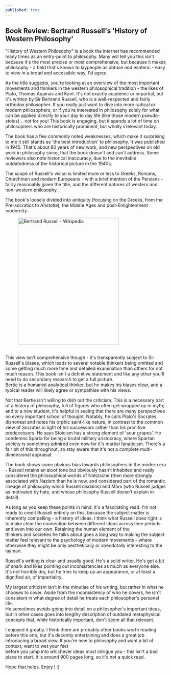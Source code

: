 ```yaml
---
published: true
---
```

## Book Review: Bertrand Russell's 'History of Western Philosophy'

<!-- wp:paragraph -->
<p>"History of Western Philosophy" is a book the internet has recommended many times as an entry-point to philosophy. Many will tell you this isn't because it's the most precise or most comprehensive, but because it makes philosophy - a field that's known to laypeople as obtuse and esoteric - easy to view in a broad and accessible way. I'd agree.</p>
<!-- /wp:paragraph -->

<!-- /wp:paragraph -->
As the title suggests, you're looking at an overview of the most important movements and thinkers in the western philosophical tradition - the likes of Plato, Thomas Aquinas and Kant. It's not exactly academic or impartial, but it's written by Sir Bertrand Russell, who is a well-respected and fairly orthodox philosopher. If you really just want to dive into more radical or modern philosophers, or if you're interested in philosophy solely for what can be applied directly to your day to day life (like those modern pseudo-stoics)... not for you! This book is engaging, but it spends a lot of time on philosophers who are historically prominent, but wholly irrelevant today.
<!-- /wp:paragraph -->

<!-- wp:paragraph -->
<p>The book has a few commonly noted weaknesses, which make it surprising to me it still stands as 'the best introduction' to philosophy. It was published in 1945. That's about 80 years of new work, and new perspectives on old work in philosophy since, that the book doesn't and can't address. Some reviewers also note historical inaccuracy, due to the inevitable outdatedness of the historical picture in the 1940s. </p>
<!-- /wp:paragraph -->

<!-- wp:paragraph -->
<p></p>
<!-- /wp:paragraph -->

<!-- wp:paragraph -->
<p>The scope of Russell's vision is limited more or less to Greeks, Romans, Churchmen and modern Europeans - with a brief mention of the Persians - fairly reasonably given the title, and the different natures of western and non-western philosophy.</p>
<!-- /wp:paragraph -->

<!-- wp:paragraph -->
<p>The book's loosely divided into antiquity (focusing on the Greeks, from the Pre-socratics to Aristotle), the Middle Ages and post-Enlightenment modernity.</p>
<!-- /wp:paragraph -->

<!-- wp:image {"width":315,"height":396} -->
<figure class="wp-block-image is-resized"><img src="https://upload.wikimedia.org/wikipedia/commons/5/5f/Bertrand_Russell_1957.jpg" alt="Bertrand Russell - Wikipedia" width="315" height="396"/></figure>
<!-- /wp:image -->

<!-- wp:paragraph -->
<p><br>This view isn't comprehensive though - it's transparently subject to Sir Russell's biases, which leads to several notable thinkers being omitted and some getting much more time and detailed examination than others for not much reason. This book isn't a definitive statement and like any other you'll need to do secondary research to get a full picture. <br>Bertie is a humanist analytical thinker, but he makes his biases clear, and a typical reader will likely agree or sympathise with his views. 
<!-- /wp:paragraph -->

<!-- wp:paragraph -->
Not that Bertie isn't willing to dish out the criticism. This is a necessary part of a history of philosophy, full of figures who often get wrapped up in myth; and to a new student, it's helpful in seeing that there are many perspectives on every important school of thought. Notably, he calls Plato's Socrates dishonest and notes his orphic saint-like nature, in contrast to the common view of Socrates in light of his successors rather than his primitive predecessors. He says Stoicism has a strong element of 'sour grapes'. He condemns Sparta for being a brutal military aristocracy, where Spartan society is sometimes admired even now for it's martial fanaticism. There's a fair bit of this throughout, so stay aware that it's not a complete multi-dimensional appraisal.
<!-- /wp:paragraph -->

<!-- wp:paragraph -->
<p>The book shows some obvious bias towards philosophers in the modern era - Russell retains an aloof tone but obviously hasn't inhabited and really considered the philosophical worlds of Nietzsche (then more strongly associated with Nazism than he is now, and considered part of the romantic lineage of philosophy which Russell disdains) and Marx (who Russell judges as motivated by hate, and whose philosophy Russell doesn't explain in detail).</p>
<!-- /wp:paragraph -->

<!-- wp:paragraph -->
<p></p>
<!-- /wp:paragraph -->

<!-- wp:paragraph -->
<p>As long as you keep these points in mind, it's a fascinating read. I'm not ready to credit Russell entirely on this, because the subject matter is inherently compelling - a history of ideas. I think what Russell does right is to make clear the connection between different ideas across time periods and even into our own. Retaining the human element of the<br>thinkers and societies he talks about goes a long way to making the subject matter feel relevant to the psychology of modern movements - where otherwise they might be only aesthetically or anecdotally interesting to the layman.</p>
<!-- /wp:paragraph -->

<!-- wp:paragraph -->
<p></p>
<!-- /wp:paragraph -->

<!-- wp:paragraph -->
<p>Russell's writing is clear and usually good. He's a solid writer. He's got a bit of snark and likes pointing out inconsistencies as much as everyone else. It's not horribly dry, but he tries to keep up an appearance, or at least a dignified air, of impartiality.</p>
<!-- /wp:paragraph -->

<!-- wp:paragraph -->
<p></p>
<!-- /wp:paragraph -->

<!-- wp:paragraph -->
<p>My largest criticism isn't in the minutiae of his writing, but rather in what he chooses to cover. Aside from the inconsistency of who he covers, he isn't consistent in what degree of detail he treats each philosopher's personal life.<br>He sometimes avoids going into detail on a philosopher's important ideas, but in other cases goes into lengthy description of outdated metaphysical concepts that, while historically important, don't seem all that relevant.</p>
<!-- /wp:paragraph -->

<!-- wp:paragraph -->
<p></p>
<!-- /wp:paragraph -->

<!-- wp:paragraph -->
<p>I enjoyed it greatly. I think there are probably other books worth reading before this one, but it's decently entertaining and does a great job introducing a broad view. If you're new to philosophy and want a bit of context, want to wet your feet<br>before you jump into whichever ideas most intrigue you - this isn't a bad place to start. It is around 900 pages long, so it's not a quick read.</p>
<!-- /wp:paragraph -->

<!-- wp:paragraph -->
<p>Hope that helps. Enjoy ! :)</p>
<!-- /wp:paragraph -->
